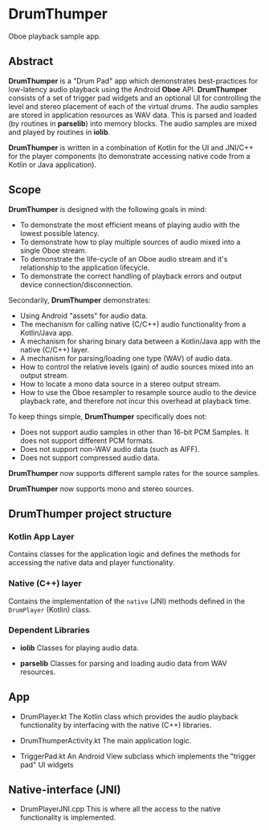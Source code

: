 **DrumThumper**
==========
Oboe playback sample app.

## Abstract
**DrumThumper** is a "Drum Pad" app which demonstrates best-practices for low-latency audio playback using the Android **Oboe** API.
**DrumThumper** consists of a set of trigger pad widgets and an optional UI for controlling the level and stereo placement of each of the virtual drums.
The audio samples are stored in application resources as WAV data. This is parsed and loaded (by routines in **parselib**) into memory blocks.
The audio samples are mixed and played by routines in **iolib**.

**DrumThumper** is written in a combination of Kotlin for the UI and JNI/C++ for the player components (to demonstrate accessing native code from a Kotlin or Java application).

## Scope
**DrumThumper** is designed with the following goals in mind:
* To demonstrate the most efficient means of playing audio with the lowest possible latency.
* To demonstrate how to play multiple sources of audio mixed into a single Oboe stream.
* To demonstrate the life-cycle of an Oboe audio stream and it's relationship to the application lifecycle.
* To demonstrate the correct handling of playback errors and output device connection/disconnection.

Secondarily, **DrumThumper** demonstrates:
* Using Android "assets" for audio data.
* The mechanism for calling native (C/C++) audio functionality from a Kotlin/Java app.
* A mechanism for sharing binary data between a Kotlin/Java app with the native (C/C++) layer.
* A mechanism for parsing/loading one type (WAV) of audio data.
* How to control the relative levels (gain) of audio sources mixed into an output stream.
* How to locate a mono data source in a stereo output stream.
* How to use the Oboe resampler to resample source audio to the device playback rate, and therefore not incur this overhead at playback time.

To keep things simple, **DrumThumper** specifically does not:
* Does not support audio samples in other than 16-bit PCM Samples. It does not support different PCM formats.
* Does not support non-WAV audio data (such as AIFF).
* Does not support compressed audio data.

**DrumThumper** now supports different sample rates for the source samples.

**DrumThumper** now supports mono and stereo sources.

## DrumThumper project structure
### Kotlin App Layer
Contains classes for the application logic and defines the methods for accessing the native data and player functionality.

### Native (C++) layer
Contains the implementation of the `native` (JNI) methods defined in the `DrumPlayer` (Kotlin) class.

### Dependent Libraries
* **iolib**
Classes for playing audio data.

* **parselib**
Classes for parsing and loading audio data from WAV resources.

## App
* DrumPlayer.kt
The Kotlin class which provides the audio playback functionality by interfacing with the native (C++) libraries.

* DrumThumperActivity.kt
The main application logic.

* TriggerPad.kt
An Android View subclass which implements the "trigger pad" UI widgets

## Native-interface (JNI)
* DrumPlayerJNI.cpp
 This is where all the access to the native functionality is implemented.
